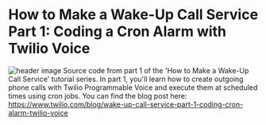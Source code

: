 # How to Make a Wake-Up Call Service Part 1: Coding a Cron Alarm with Twilio Voice
![header image](https://assets.cdn.prod.twilio.com/images/s3qpb7_PCCDTvZsXMzXYKFahm_z4Zs3CLSr7-e6JM1FH17L.original.png)
Source code from part 1 of the 'How to Make a Wake-Up Call Service' tutorial series. In part 1, you'll learn how to create outgoing phone calls with Twilio Programmable Voice and execute them at scheduled times using cron jobs. You can find the blog post here: https://www.twilio.com/blog/wake-up-call-service-part-1-coding-cron-alarm-twilio-voice
